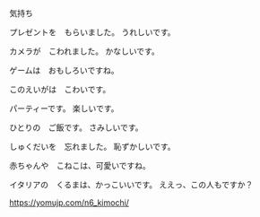 気持ち

プレゼントを　もらいました。
うれしいです。

カメラが　こわれました。
かなしいです。

ゲームは　おもしろいですね。

このえいがは　こわいです。

パーティーです。
楽しいです。

ひとりの　ご飯です。
さみしいです。

しゅくだいを　忘れました。
恥ずかしいです。

赤ちゃんや　こねこは、可愛いですね。

イタリアの　くるまは、かっこいいです。
ええっ、この人もですか？

https://yomujp.com/n6_kimochi/